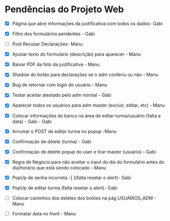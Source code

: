 # Pendências do Projeto Web

- [X]  Página que abre informações da justificativa com todos os dados- Gabi
- [X]  Filtro dos formulários pendentes - Gabi
- [ ]  Post Recusar Declarações- Manu
- [X]  Ajustar texto do formulário (descrição) para aparecer - Manu
- [x]  Baixar PDF da foto da justificativa - Manu
- [X]  Shadow do botão para declarações se o adm conferiu ou não - Manu 
- [X]  Bug de retornar com login do usuário - Manu
- [X]  Testar aceitar atestado pelo adm normal - Gabi
- [X]  Aparecer todos os usuários para adm master (excluir, editar, etc) - Manu
- [X]  Colocar informações do banco na área de editar turma/usuário (falta a data) - Gabi - Gabi
- [X]  Arrumar o POST de editar turma no popup -Manu
- [X]  Confirmação de delete (turma) - Gabi 
- [X]  Confirmação de delete popup do user e tirar master (usuário) - Gabi
- [X]  Regra de Negócio para não aceitar o input do dia do formulário antes do dia/horário que está sendo colocado - Manu
- [X]  PopUp de senha incorreta -[ ](falta resetar o alert)- Gabi
- [X]  PopUp de editar turma (falta resetar o alert)- Gabi
- [ ]  Colocar caminhos dos deletes dos botões na pág USUÁRIOS_ADM - Manu
- [ ]  Formatar data no front - Manu

